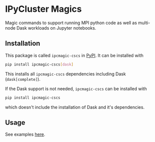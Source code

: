 # IPyCluster Magics

Magic commands to support running MPI python code as well as multi-node Dask workloads on Jupyter notebooks.

## Installation
This package is called `ipcmagic-cscs` in [PyPI](https://pypi.org/project/ipcmagic-cscs). It can be installed with
```bash
pip install ipcmagic-cscs[dask]
```
This installs all `ipcmagic-cscs` dependencies including Dask (`dask[complete]`).

If the Dask support is not needed, `ipcmagic-cscs` can be installed with
```bash
pip install ipcmagic-cscs
```
which doesn't include the installation of Dask and it's dependencies.

## Usage
See examples [here](https://github.com/eth-cscs/ipcluster_magic/tree/master/examples).
